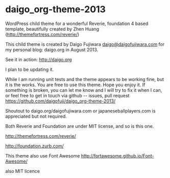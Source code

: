 daigo_org-theme-2013
====================

WordPress child theme for a wonderful Reverie, foundation 4 based template, 
beautifully created by Zhen Huang (http://themefortress.com/reverie/)

This child theme is created by Daigo Fujiwara
daigo@daigofujiwara.com
for my personal blog: daigo.org in August 2013.

See it in action: http://daigo.org

I plan to be updating it.

While I am running unit tests and the theme appears to be working fine, but it is  the works.
You are free to use this theme. Hope you enjoy it.
If something is broken, you can let me know and I will try to fix it when I can, 
or feel free to get in touch via github -- issues, pull request 
https://github.com/daigofuji/daigo_org-theme-2013/

Shoutout to daigo.org/daigofujiwara.com or japaneseballplayers.com is appreciated but not required.

Both Reverie and Foundation are under MIT license, and so is this one. 

http://themefortress.com/reverie/

http://foundation.zurb.com/

This theme also use Font Awesome
http://fortawesome.github.io/Font-Awesome/

also MIT licence
